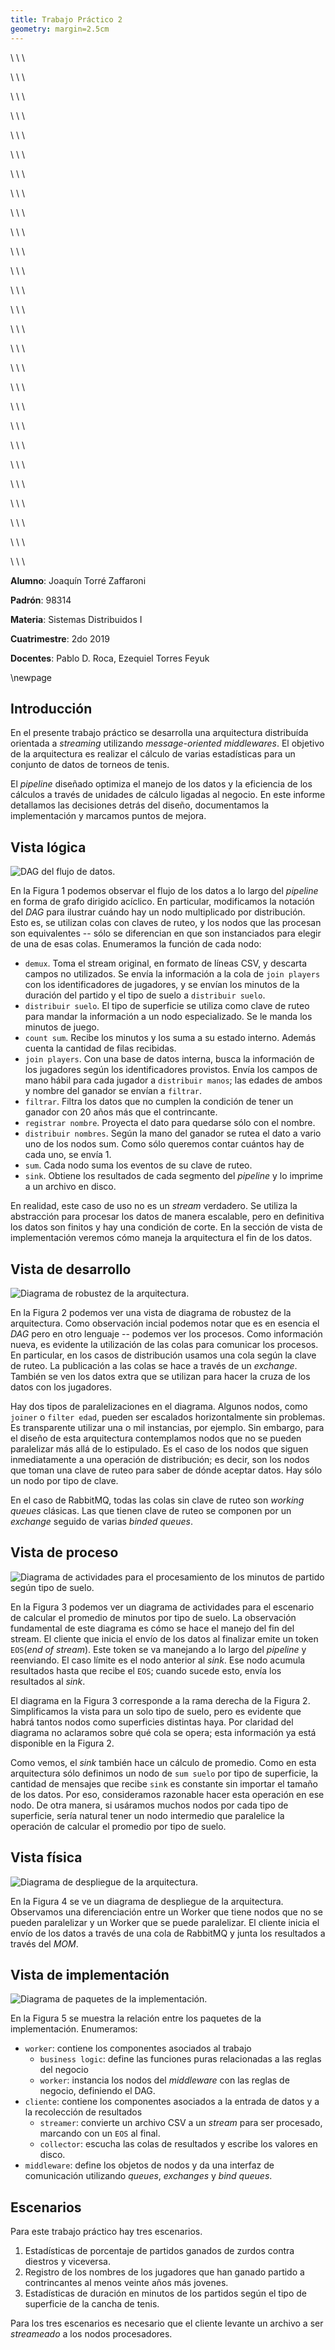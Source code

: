 ```yaml
---
title: Trabajo Práctico 2
geometry: margin=2.5cm
---
```


\ \ \

\ \ \

\ \ \

\ \ \

\ \ \

\ \ \

\ \ \

\ \ \

\ \ \

\ \ \

\ \ \

\ \ \

\ \ \

\ \ \

\ \ \

\ \ \

\ \ \

\ \ \

\ \ \

\ \ \

\ \ \

\ \ \

\ \ \

\ \ \

\ \ \

\ \ \

\ \ \

**Alumno**: Joaquín Torré Zaffaroni

**Padrón**: 98314

**Materia**: Sistemas Distribuidos I

**Cuatrimestre**: 2do 2019

**Docentes**: Pablo D. Roca, Ezequiel Torres Feyuk

\newpage

## Introducción

En el presente trabajo práctico se desarrolla una arquitectura distribuída
orientada a *streaming* utilizando *message-oriented middlewares*. El objetivo
de la arquitectura es realizar el cálculo de varias estadísticas para un
conjunto de datos de torneos de tenis.

El *pipeline* diseñado optimiza el manejo de los datos y la eficiencia de los
cálculos a través de unidades de cálculo ligadas al negocio. En este informe
detallamos las decisiones detrás del diseño, documentamos la implementación
y marcamos puntos de mejora.

## Vista lógica

![DAG del flujo de datos.](dag.png)

En la Figura 1 podemos observar el flujo de los datos a lo largo del *pipeline*
en forma de grafo dirigido acíclico. En particular, modificamos la notación del
*DAG* para ilustrar cuándo hay un nodo multiplicado por distribución. Esto es,
se utilizan colas con claves de ruteo, y los nodos que las procesan son
equivalentes -- sólo se diferencian en que son instanciados para elegir de
una de esas colas. Enumeramos la función de cada nodo:

* `demux`. Toma el stream original, en formato de líneas CSV, y descarta campos
no utilizados. Se envía la información a la cola de `join players` con los
identificadores de jugadores, y se envían los minutos de la duración del partido
y el tipo de suelo a `distribuir suelo`.
* `distribuir suelo`. El tipo de superficie se utiliza como clave de ruteo para
mandar la información a un nodo especializado. Se le manda los minutos de juego.
* `count sum`. Recibe los minutos y los suma a su estado interno. Además cuenta la
cantidad de filas recibidas.
* `join players`. Con una base de datos interna, busca la información de
los jugadores según los identificadores provistos. Envía los campos de
mano hábil para cada jugador a `distribuir manos`; las edades de ambos y nombre
del ganador se envían a `filtrar`.
* `filtrar`. Filtra los datos que no cumplen la condición de tener un ganador
con 20 años más que el contrincante.
* `registrar nombre`. Proyecta el dato para quedarse sólo con el nombre.
* `distribuir nombres`. Según la mano del ganador se rutea el dato a vario
uno de los nodos sum. Como sólo queremos contar cuántos hay de cada uno, se
envía $1$.
* `sum`. Cada nodo suma los eventos de su clave de ruteo.
* `sink`. Obtiene los resultados de cada segmento del *pipeline* y lo imprime
a un archivo en disco.

En realidad, este caso de uso no es un *stream* verdadero. Se utiliza la
abstracción para procesar los datos de manera escalable, pero en definitiva
los datos son finitos y hay una condición de corte. En la sección de vista de
implementación veremos cómo maneja la arquitectura el fin de los datos.


## Vista de desarrollo

![Diagrama de robustez de la arquitectura.](robustez.png)

En la Figura 2 podemos ver una vista de diagrama de robustez de la arquitectura.
Como observación incial podemos notar que es en esencia el *DAG* pero en otro
lenguaje -- podemos ver los procesos. Como información nueva, es evidente
la utilización de las colas para comunicar los procesos. En particular,
en los casos de distribución usamos una cola según la clave de ruteo. La
publicación a las colas se hace a través de un *exchange*. También se ven los
datos extra que se utilizan para hacer la cruza de los datos con los jugadores.

Hay dos tipos de paralelizaciones en el diagrama. Algunos nodos, como `joiner`
o `filter edad`, pueden ser escalados horizontalmente sin problemas. Es
transparente utilizar una o mil instancias, por ejemplo. Sin embargo, para
el diseño de esta arquitectura contemplamos nodos que no se pueden paralelizar
más allá de lo estipulado. Es el caso de los nodos que siguen inmediatamente
a una operación de distribución; es decir, son los nodos que toman una clave de
ruteo para saber de dónde aceptar datos. Hay sólo un nodo por tipo de clave.

En el caso de RabbitMQ, todas las colas sin clave de ruteo son *working
queues* clásicas. Las que tienen clave de ruteo se componen por un *exchange*
seguido de varias *binded queues*.



## Vista de proceso

![Diagrama de actividades para el procesamiento de los minutos de partido según tipo de suelo.](actividades.png)

En la Figura 3 podemos ver un diagrama de actividades para el escenario de
calcular el promedio de minutos por tipo de suelo. La observación fundamental
de este diagrama es cómo se hace el manejo del fin del stream. El cliente que
inicia el envío de los datos al finalizar emite un token `EOS`(*end of stream*).
Este token se va manejando a lo largo del *pipeline* y reenviando. El caso
límite es el nodo anterior al *sink*. Ese nodo acumula resultados hasta
que recibe el `EOS`; cuando sucede esto, envía los resultados al *sink*.

El diagrama en la Figura 3 corresponde a la rama derecha de la Figura 2.
Simplificamos la vista para un solo tipo de suelo, pero es
evidente que habrá tantos nodos como superficies distintas haya. Por claridad
del diagrama no aclaramos sobre qué cola se opera; esta información ya está
disponible en la Figura 2.

Como vemos, el *sink* también hace un cálculo de promedio. Como en esta
arquitectura sólo definimos un nodo de `sum suelo` por tipo de superficie,
la cantidad de mensajes que recibe `sink` es constante sin importar el tamaño
de los datos. Por eso, consideramos razonable hacer esta operación en ese nodo.
De otra manera, si usáramos muchos nodos por cada tipo de superficie, sería
natural tener un nodo intermedio que paralelice la operación de calcular el
promedio por tipo de suelo.

## Vista física

![Diagrama de despliegue de la arquitectura.](despliegue.png)

En la Figura 4 se ve un diagrama de despliegue de la arquitectura. Observamos
una diferenciación entre un Worker que tiene nodos que no se pueden paralelizar
y un Worker que se puede paralelizar. El cliente inicia
el envío de los datos a través de una cola de RabbitMQ y junta los resultados
a través del *MOM*.


## Vista de implementación

![Diagrama de paquetes de la implementación.](paquetes.png)

En la Figura 5 se muestra la relación entre los paquetes de la implementación.
Enumeramos:

* `worker`: contiene los componentes asociados al trabajo
    + `business logic`: define las funciones puras relacionadas a las reglas
    del negocio
    + `worker`: instancia los nodos del *middleware* con las reglas de negocio,
    definiendo el DAG.
* `cliente`: contiene los componentes asociados a la entrada de datos y a
la recolección de resultados
    + `streamer`: convierte un archivo CSV a un *stream* para ser procesado,
    marcando con un `EOS` al final.
    + `collector`: escucha las colas de resultados y escribe los valores en disco.
* `middleware`: define los objetos de nodos y da una interfaz de comunicación
utilizando *queues*, *exchanges* y *bind queues*.

## Escenarios


Para este trabajo práctico hay tres escenarios.

1. Estadísticas de porcentaje de partidos ganados de zurdos contra diestros
y viceversa.
2. Registro de los nombres de los jugadores que han ganado partido a
contrincantes al menos veinte años más jovenes.
3. Estadísticas de duración en minutos de los partidos según el tipo de
superficie de la cancha de tenis.

Para los tres escenarios es necesario que el cliente levante un archivo a
ser *streameado* a los nodos procesadores.
